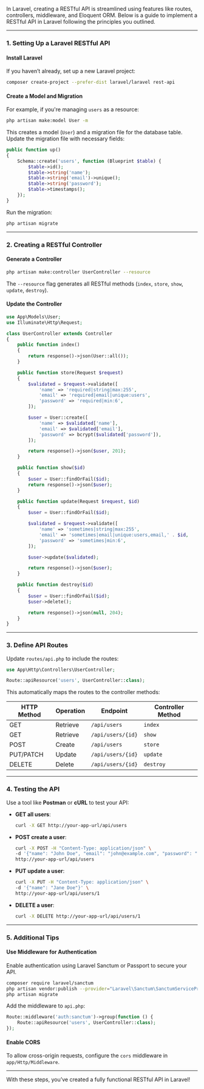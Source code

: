 In Laravel, creating a RESTful API is streamlined using features like routes, controllers, middleware, and Eloquent ORM. Below is a guide to implement a RESTful API in Laravel following the principles you outlined.

---

### 1. **Setting Up a Laravel RESTful API**

#### **Install Laravel**
If you haven’t already, set up a new Laravel project:
```bash
composer create-project --prefer-dist laravel/laravel rest-api
```

#### **Create a Model and Migration**
For example, if you're managing `users` as a resource:
```bash
php artisan make:model User -m
```
This creates a model (`User`) and a migration file for the database table. Update the migration file with necessary fields:
```php
public function up()
{
    Schema::create('users', function (Blueprint $table) {
        $table->id();
        $table->string('name');
        $table->string('email')->unique();
        $table->string('password');
        $table->timestamps();
    });
}
```
Run the migration:
```bash
php artisan migrate
```

---

### 2. **Creating a RESTful Controller**

#### Generate a Controller
```bash
php artisan make:controller UserController --resource
```
The `--resource` flag generates all RESTful methods (`index`, `store`, `show`, `update`, `destroy`).

#### Update the Controller
```php
use App\Models\User;
use Illuminate\Http\Request;

class UserController extends Controller
{
    public function index()
    {
        return response()->json(User::all());
    }

    public function store(Request $request)
    {
        $validated = $request->validate([
            'name' => 'required|string|max:255',
            'email' => 'required|email|unique:users',
            'password' => 'required|min:6',
        ]);

        $user = User::create([
            'name' => $validated['name'],
            'email' => $validated['email'],
            'password' => bcrypt($validated['password']),
        ]);

        return response()->json($user, 201);
    }

    public function show($id)
    {
        $user = User::findOrFail($id);
        return response()->json($user);
    }

    public function update(Request $request, $id)
    {
        $user = User::findOrFail($id);

        $validated = $request->validate([
            'name' => 'sometimes|string|max:255',
            'email' => 'sometimes|email|unique:users,email,' . $id,
            'password' => 'sometimes|min:6',
        ]);

        $user->update($validated);

        return response()->json($user);
    }

    public function destroy($id)
    {
        $user = User::findOrFail($id);
        $user->delete();

        return response()->json(null, 204);
    }
}
```

---

### 3. **Define API Routes**

Update `routes/api.php` to include the routes:
```php
use App\Http\Controllers\UserController;

Route::apiResource('users', UserController::class);
```

This automatically maps the routes to the controller methods:

| HTTP Method | Operation | Endpoint        | Controller Method |
|-------------|-----------|-----------------|-------------------|
| GET         | Retrieve  | `/api/users`    | `index`           |
| GET         | Retrieve  | `/api/users/{id}` | `show`            |
| POST        | Create    | `/api/users`    | `store`           |
| PUT/PATCH   | Update    | `/api/users/{id}` | `update`          |
| DELETE      | Delete    | `/api/users/{id}` | `destroy`         |

---

### 4. **Testing the API**

Use a tool like **Postman** or **cURL** to test your API:

- **GET all users**:
  ```bash
  curl -X GET http://your-app-url/api/users
  ```

- **POST create a user**:
  ```bash
  curl -X POST -H "Content-Type: application/json" \
  -d '{"name": "John Doe", "email": "john@example.com", "password": "secret"}' \
  http://your-app-url/api/users
  ```

- **PUT update a user**:
  ```bash
  curl -X PUT -H "Content-Type: application/json" \
  -d '{"name": "Jane Doe"}' \
  http://your-app-url/api/users/1
  ```

- **DELETE a user**:
  ```bash
  curl -X DELETE http://your-app-url/api/users/1
  ```

---

### 5. **Additional Tips**

#### Use Middleware for Authentication
Enable authentication using Laravel Sanctum or Passport to secure your API.

```bash
composer require laravel/sanctum
php artisan vendor:publish --provider="Laravel\Sanctum\SanctumServiceProvider"
php artisan migrate
```

Add the middleware to `api.php`:
```php
Route::middleware('auth:sanctum')->group(function () {
    Route::apiResource('users', UserController::class);
});
```

#### Enable CORS
To allow cross-origin requests, configure the `cors` middleware in `app/Http/Middleware`.

---

With these steps, you’ve created a fully functional RESTful API in Laravel!